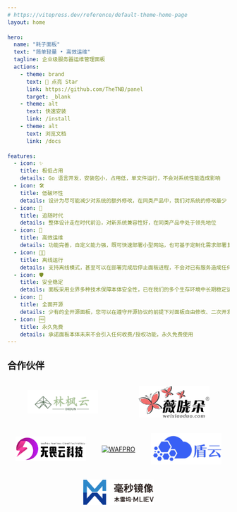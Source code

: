 ```yaml
---
# https://vitepress.dev/reference/default-theme-home-page
layout: home

hero:
  name: "耗子面板"
  text: "简单轻量 • 高效运维"
  tagline: 企业级服务器运维管理面板
  actions:
    - theme: brand
      text: 🌟 点亮 Star
      link: https://github.com/TheTNB/panel
      target: _blank
    - theme: alt
      text: 快速安装
      link: /install
    - theme: alt
      text: 浏览文档
      link: /docs

features:
  - icon: ✨
    title: 极低占用
    details: Go 语言开发，安装包小，占用低，单文件运行，不会对系统性能造成影响
  - icon: 🛠
    title: 低破坏性
    details: 设计为尽可能减少对系统的额外修改，在同类产品中，我们对系统的修改最少
  - icon: 📅
    title: 追随时代
    details: 整体设计走在时代前沿，对新系统兼容性好，在同类产品中处于领先地位
  - icon: 🚀
    title: 高效运维
    details: 功能完善，自定义能力强，既可快速部署小型网站，也可基于定制化需求部署复杂应用
  - icon: ⛓️‍💥
    title: 离线运行
    details: 支持离线模式，甚至可以在部署完成后停止面板进程，不会对已有服务造成任何影响
  - icon: 🛡
    title: 安全稳定
    details: 面板采用业界多种技术保障本体安全性，已在我们的多个生存环境中长期稳定运行
  - icon: 💽
    title: 全面开源
    details: 少有的全开源面板，您可以在遵守开源协议的前提下对面板自由修改、二次开发
  - icon: 🆓
    title: 永久免费
    details: 承诺面板本体未来不会引入任何收费/授权功能，永久免费使用
---
```


## 合作伙伴

<div style="display: flex; justify-content: space-around; align-items: center; flex-wrap: wrap;">
    <a href="https://www.dkdun.cn/aff/MQZZNVHQ" style="padding: 1rem;">
      <img width="160" src="/.github/assets/dk.png" alt="林枫云">
    </a>
    <a href="https://www.weixiaoduo.com/" style="padding: 1rem;">
      <img width="160" src="/.github/assets/wxd.png" alt="微晓朵">
    </a>
    <a href="https://su.sctes.com/register?code=8st689ujpmm2p" style="padding: 1rem;">
      <img width="160" src="/.github/assets/sctes.png" alt="无畏云加速">
    </a>
    <a href="https://su.sctes.com/register?code=8st689ujpmm2p">
      <img width="160" src="/.github/assets/wafpro.png" alt="WAFPRO" style="padding: 1rem;">
    </a>
    <a href="https://scdn.ddunyun.com/">
      <img width="160" src="/.github/assets/ddunyun.png" alt="盾云SCDN" style="padding: 1rem;">
    </a>
    <a href="https://1ms.run" style="padding: 1rem;">
      <img width="160" src="/.github/assets/1ms.svg" alt="毫秒镜像提供经过审核的 Docker 镜像加速服务">
    </a>
</div>
